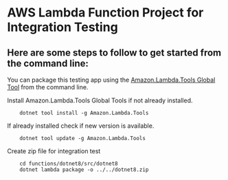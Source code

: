# AWS Lambda Function Project for Integration Testing

## Here are some steps to follow to get started from the command line:

You can package this testing app using the [Amazon.Lambda.Tools Global Tool](https://github.com/aws/aws-extensions-for-dotnet-cli#aws-lambda-amazonlambdatools) from the command line.

Install Amazon.Lambda.Tools Global Tools if not already installed.
```
    dotnet tool install -g Amazon.Lambda.Tools
```

If already installed check if new version is available.
```
    dotnet tool update -g Amazon.Lambda.Tools
```

Create zip file for integration test
```
    cd functions/dotnet8/src/dotnet8
    dotnet lambda package -o ../../dotnet8.zip
```
